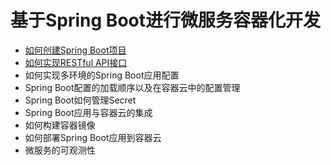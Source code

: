 # 基于Spring Boot进行微服务容器化开发

- [如何创建Spring Boot项目](./create_spring_boot_project.md)
- [如何实现RESTful API接口](./develop_rest_api.md)
- 如何实现多环境的Spring Boot应用配置
- Spring Boot配置的加载顺序以及在容器云中的配置管理
- Spring Boot如何管理Secret
- Spring Boot应用与容器云的集成
- 如何构建容器镜像
- 如何部署Spring Boot应用到容器云
- 微服务的可观测性
